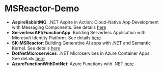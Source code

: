 # MSReactor-Demo
- **AspireRabbitMQ**: .NET Aspire in Action: Cloud-Native App Development with Messaging Components. See details [here](https://developer.microsoft.com/en-us/reactor/events/23558/ "here")
- **ServerlessAPI/FunctionApp**: Building Serverless Application with Microsoft Identity Platform. See details [here](https://developer.microsoft.com/en-us/reactor/events/23802/ "here")
- **SK-MSReactor**: Building Generative AI apps with .NET and Semantic Kernel. See details [here](https://developer.microsoft.com/en-us/reactor/events/23561/ "here")
- **DotNetMicroservices**: .NET Microservices in Azure Container Apps. See details [here](https://developer.microsoft.com/en-us/reactor/events/23560/ "here")
- **AzureFunctionWithDotNet**: Azure Functions with .NET [here](https://developer.microsoft.com/en-us/reactor/events/24099/ "here") 
